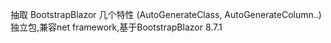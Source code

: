 抽取 BootstrapBlazor 几个特性 (AutoGenerateClass, AutoGenerateColumn..) 独立包,兼容net framework,基于BootstrapBlazor 8.7.1